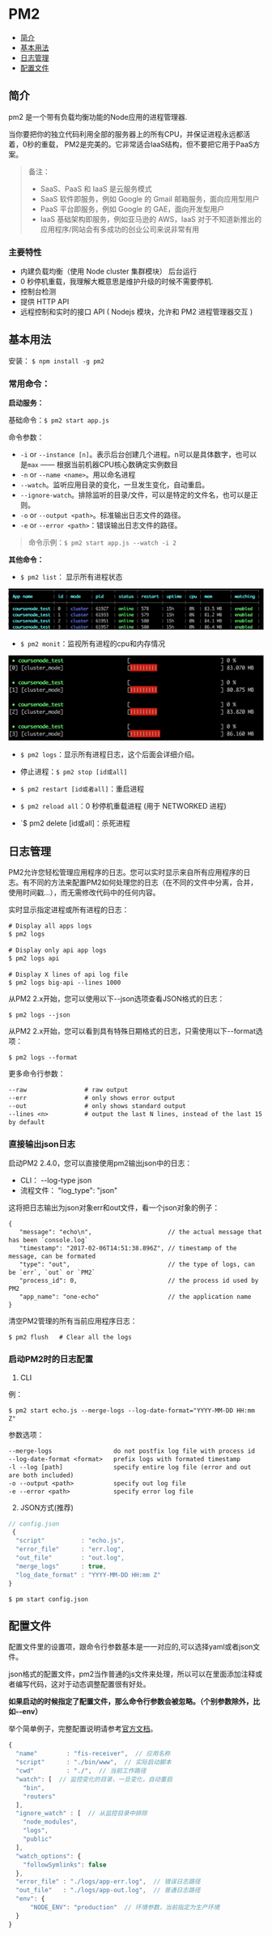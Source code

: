 # PM2

- [简介](#简介)
- [基本用法](#基本用法)
- [日志管理](#日志管理)
- [配置文件](#配置文件)

## 简介

pm2 是一个带有负载均衡功能的Node应用的进程管理器.

当你要把你的独立代码利用全部的服务器上的所有CPU，并保证进程永远都活着，0秒的重载， PM2是完美的。它非常适合IaaS结构，但不要把它用于PaaS方案。

> 备注：
> - SaaS、PaaS 和 IaaS 是云服务模式
> - SaaS 软件即服务，例如 Google 的 Gmail 邮箱服务，面向应用型用户
> - PaaS 平台即服务，例如 Google 的 GAE，面向开发型用户
> - IaaS 基础架构即服务，例如亚马逊的 AWS，IaaS 对于不知道新推出的应用程序/网站会有多成功的创业公司来说非常有用

### 主要特性
- 内建负载均衡（使用 Node cluster 集群模块）
后台运行
- 0 秒停机重载，我理解大概意思是维护升级的时候不需要停机.
- 控制台检测
- 提供 HTTP API
- 远程控制和实时的接口 API ( Nodejs 模块，允许和 PM2 进程管理器交互 )

## 基本用法

安装： `$ npm install -g pm2`

### 常用命令：

**启动服务：**

基础命令：`$ pm2 start app.js`

命令参数：
- `-i` or `--instance [n]`。表示后台创建几个进程。n可以是具体数字，也可以是`max` —— 根据当前机器CPU核心数确定实例数目
- `-n` or `--name <name>`。用以命名进程
- `--watch`。监听应用目录的变化，一旦发生变化，自动重启。
- `--ignore-watch`。排除监听的目录/文件，可以是特定的文件名，也可以是正则。
- `-o` or `--output <path>`。标准输出日志文件的路径。
- `-e` or `--error <path>`：错误输出日志文件的路径。

> 命令示例：`$ pm2 start app.js --watch -i 2`

**其他命令：**

-  `$ pm2 list`： 显示所有进程状态

![image](../images/pm2_list.png)

- `$ pm2 monit`：监视所有进程的cpu和内存情况

![image](../images/pm2_monit.png)

- `$ pm2 logs`：显示所有进程日志，这个后面会详细介绍。
- 停止进程：`$ pm2 stop [id或all] `
- `$ pm2 restart [id或者all]`：重启进程
- `$ pm2 reload all`：0 秒停机重载进程 (用于 NETWORKED 进程)

- `$ pm2 delete [id或all]：杀死进程

## 日志管理
PM2允许您轻松管理应用程序的日志。您可以实时显示来自所有应用程序的日志。有不同的方法来配置PM2如何处理您的日志（在不同的文件中分离，合并，使用时间戳...），而无需修改代码中的任何内容。

实时显示指定进程或所有进程的日志：
```
# Display all apps logs
$ pm2 logs

# Display only api app logs
$ pm2 logs api

# Display X lines of api log file
$ pm2 logs big-api --lines 1000
```
从PM2 2.x开始，您可以使用以下--json选项查看JSON格式的日志：

```
$ pm2 logs --json
```
从PM2 2.x开始，您可以看到具有特殊日期格式的日志，只需使用以下--format选项：
```
$ pm2 logs --format
```

更多命令行参数：
```
--raw                # raw output
--err                # only shows error output
--out                # only shows standard output
--lines <n>          # output the last N lines, instead of the last 15 by default
```

### 直接输出json日志

启动PM2 2.4.0，您可以直接使用pm2输出json中的日志：

- CLI： --log-type json
- 流程文件： "log_type": "json"

这将把日志输出为json对象err和out文件，看一个json对象的例子：
```
{
   "message": "echo\n",                     // the actual message that has been `console.log`
   "timestamp": "2017-02-06T14:51:38.896Z", // timestamp of the message, can be formated
   "type": "out",                           // the type of logs, can be `err`, `out` or `PM2`
   "process_id": 0,                         // the process id used by PM2
   "app_name": "one-echo"                   // the application name
}
```
清空PM2管理的所有当前应用程序日志：
```
$ pm2 flush   # Clear all the logs
```

### 启动PM2时的日志配置

1. CLI

例：
```
$ pm2 start echo.js --merge-logs --log-date-format="YYYY-MM-DD HH:mm Z"
```

参数选项：
```
--merge-logs                 do not postfix log file with process id
--log-date-format <format>   prefix logs with formated timestamp
-l --log [path]              specify entire log file (error and out are both included)
-o --output <path>           specify out log file
-e --error <path>            specify error log file
```
2. JSON方式(推荐)
```javascript
// config.json
 {
  "script"          : "echo.js",
  "error_file"      : "err.log",
  "out_file"        : "out.log",
  "merge_logs"      : true,
  "log_date_format" : "YYYY-MM-DD HH:mm Z"
}
```
```
$ pm start config.json
```

## 配置文件

配置文件里的设置项，跟命令行参数基本是一一对应的,可以选择yaml或者json文件。

json格式的配置文件，pm2当作普通的js文件来处理，所以可以在里面添加注释或者编写代码，这对于动态调整配置很有好处。

**如果启动的时候指定了配置文件，那么命令行参数会被忽略。（个别参数除外，比如--env）**

举个简单例子，完整配置说明请参考[官方文档](http://pm2.keymetrics.io/docs/usage/pm2-doc-single-page/)。
```javascript
{
  "name"        : "fis-receiver",  // 应用名称
  "script"      : "./bin/www",  // 实际启动脚本
  "cwd"         : "./",  // 当前工作路径
  "watch": [  // 监控变化的目录，一旦变化，自动重启
    "bin",
    "routers"
  ],
  "ignore_watch" : [  // 从监控目录中排除
    "node_modules",
    "logs",
    "public"
  ],
  "watch_options": {
    "followSymlinks": false
  },
  "error_file" : "./logs/app-err.log",  // 错误日志路径
  "out_file"   : "./logs/app-out.log",  // 普通日志路径
  "env": {
      "NODE_ENV": "production"  // 环境参数，当前指定为生产环境
  }
}
```
